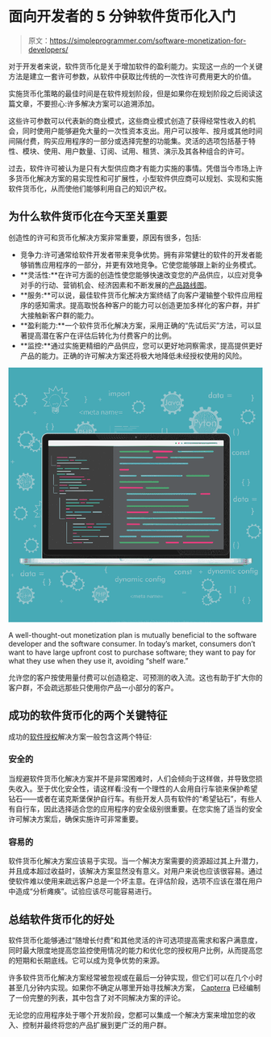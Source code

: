 # 面向开发者的 5 分钟软件货币化入门

> 原文：<https://simpleprogrammer.com/software-monetization-for-developers/>

对于开发者来说，软件货币化是关于增加软件的盈利能力。实现这一点的一个关键方法是建立一套许可参数，从软件中获取比传统的一次性许可费用更大的价值。

实施货币化策略的最佳时间是在软件规划阶段，但是如果你在规划阶段之后阅读这篇文章，不要担心:许多解决方案可以追溯添加。

这些许可参数可以代表新的商业模式，这些商业模式创造了获得经常性收入的机会，同时使用户能够避免大量的一次性资本支出。用户可以按年、按月或其他时间间隔付费，购买应用程序的一部分或选择完整的功能集。灵活的选项包括基于特性、模块、使用、用户数量、订阅、试用、租赁、演示及其各种组合的许可。

过去，软件许可被认为是只有大型供应商才有能力实施的事情。凭借当今市场上许多货币化解决方案的易实现性和可扩展性，小型软件供应商可以规划、实现和实施软件货币化，从而使他们能够利用自己的知识产权。

## 为什么软件货币化在今天至关重要

创造性的许可和货币化解决方案非常重要，原因有很多，包括:

*   竞争力:许可通常给软件开发者带来竞争优势。拥有非常健壮的软件的开发者能够销售应用程序的一部分，并更有效地竞争。它使您能够跟上新的业务模式。
*   **灵活性:**在许可方面的创造性使您能够快速改变您的产品供应，以应对竞争对手的行动、营销机会、经济因素和不断发展的[产品路线图](https://simpleprogrammer.com/product-roadmap-software-development-project/)。
*   **服务:**可以说，最佳软件货币化解决方案终结了向客户灌输整个软件应用程序的感知需求。提高取悦各种客户的能力可以创造更加多样化的客户群，并扩大接触新客户群的能力。
*   **盈利能力:**一个软件货币化解决方案，采用正确的“先试后买”方法，可以显著提高潜在客户在评估后转化为付费客户的比例。
*   **监控:**通过实施更精细的产品供应，您可以更好地洞察需求，提高提供更好产品的能力。正确的许可解决方案还将极大地降低未经授权使用的风险。

![](img/580a8ded257084a6f044d30b30096640.png)

A well-thought-out monetization plan is mutually beneficial to the software developer and the software consumer. In today’s market, consumers don’t want to have large upfront cost to purchase software; they want to pay for what they use when they use it, avoiding “shelf ware.”

允许您的客户按使用量付费可以创造稳定、可预测的收入流。这也有助于扩大你的客户群，不会疏远那些只使用你产品一小部分的客户。

## 成功的软件货币化的两个关键特征

成功的[软件授权](https://searchcio.techtarget.com/definition/software-license)解决方案一般包含这两个特征:

### 安全的

当规避软件货币化解决方案并不是非常困难时，人们会倾向于这样做，并导致您损失收入。至于优化安全性，请这样看:没有一个理性的人会用自行车锁来保护希望钻石——或者在诺克斯堡保护自行车。有些开发人员有软件的“希望钻石”，有些人有自行车，因此选择适合您的应用程序的安全级别很重要。在您实施了适当的安全许可解决方案后，确保实施许可非常重要。

### 容易的

软件货币化解决方案应该易于实现。当一个解决方案需要的资源超过其上升潜力，并且成本超过收益时，该解决方案显然没有意义。对用户来说也应该很容易。通过使软件难以使用来疏远客户总是一个坏主意。在评估阶段，选项不应该在潜在用户中造成“分析瘫痪”。试验应该尽可能容易进行。

## 总结软件货币化的好处

软件货币化能够通过“随增长付费”和其他灵活的许可选项提高需求和客户满意度，同时最大限度地提高您监控使用情况的能力和优化您的授权用户比例，从而提高您的短期和长期底线。它可以成为竞争优势的来源。

许多软件货币化解决方案经常被忽视或在最后一分钟实现，但它们可以在几个小时甚至几分钟内实现。如果你不确定从哪里开始寻找解决方案， [Capterra](https://www.capterra.com/license-management-software/) 已经编制了一份完整的列表，其中包含了对不同解决方案的评论。

无论您的应用程序处于哪个开发阶段，您都可以集成一个解决方案来增加您的收入、控制并最终将您的产品扩展到更广泛的用户群。